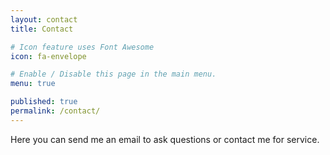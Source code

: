 ```yaml
---
layout: contact
title: Contact

# Icon feature uses Font Awesome
icon: fa-envelope

# Enable / Disable this page in the main menu.
menu: true

published: true
permalink: /contact/
---
```


Here you can send me an email to ask questions or contact me for service.
